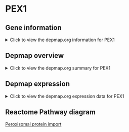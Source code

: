 <h1>PEX1</h1>

<h2>Gene information</h2>
<details>
  <summary>Click to view the depmap.org information for PEX1</summary>
  <iframe src="https://depmap.org/portal/gene/PEX1?tab=about" style="border:none;width:100%;height:800px"></iframe>
</details>

<h2>Depmap overview</h2>
<details>
  <summary>Click to view the depmap.org summary for PEX1</summary>
  <iframe src="https://depmap.org/portal/gene/PEX1?tab=overview" style="border:none;width:100%;height:800px"></iframe>
</details>

<h2>Depmap expression</h2>
<details>
  <summary>Click to view the depmap.org expression data for PEX1</summary>
  <iframe src="https://depmap.org/portal/gene/PEX1?tab=characterization" style="border:none;width:100%;height:800px"></iframe>
</details>



<h2>Reactome Pathway diagram</h2>
<a href="https://reactome.org/PathwayBrowser/#/R-HSA-9033241" target="_BLANK">Peroxisomal protein import</a>



